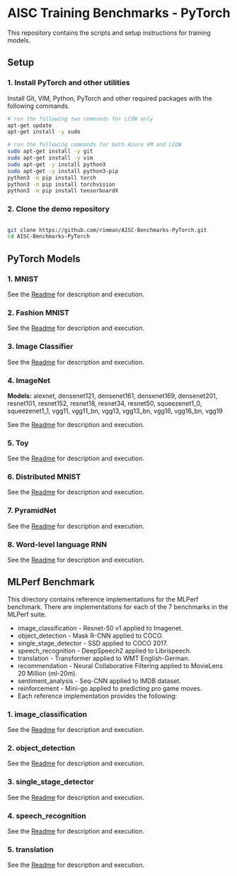 # AISC Training Benchmarks - PyTorch

This repository contains the scripts and setup instructions for training models.

## Setup

### 1. Install PyTorch and other utilities

Install Git, VIM, Python, PyTorch and other required packages with the following commands.

```bash
# run the following two commands for LCOW only
apt-get update
apt-get install -y sudo

# run the following commands for both Azure VM and LCOW
sudo apt-get install -y git
sudo apt-get install -y vim
sudo apt-get -y install python3
sudo apt-get -y install python3-pip
python3 -m pip install torch
python3 -m pip install torchvision
python3 -m pip install tensorboardX

```

### 2. Clone the demo repository

```bash

git clone https://github.com/rimman/AISC-Benchmarks-PyTorch.git
cd AISC-Benchmarks-PyTorch
```

## PyTorch Models

### 1. MNIST

See the [Readme](mnist/README.md) for description and execution.

### 2. Fashion MNIST

See the [Readme](fashion_mnist/README.md) for description and execution.

### 3. Image Classifier

See the [Readme](classifier/README.md) for description and execution.

### 4. ImageNet 
**Models:** alexnet, densenet121, densenet161, densenet169, densenet201, resnet101, resnet152, resnet18, resnet34, resnet50, squeezenet1_0, squeezenet1_1, vgg11, vgg11_bn, vgg13, vgg13_bn, vgg16, vgg16_bn, vgg19 

See the [Readme](imagenet/README.md) for description and execution.

### 5. Toy

See the [Readme](toy/README.md) for description and execution.

### 6. Distributed MNIST

See the [Readme](distributed_mnist/README.md) for description and execution.

### 7. PyramidNet

See the [Readme](pyramid_net/README.md) for description and execution.

### 8. Word-level language RNN

See the [Readme](word_language_model/README.md) for description and execution.

## MLPerf Benchmark

This directory contains reference implementations for the MLPerf benchmark.
There are implementations for each of the 7 benchmarks in the MLPerf suite.

- image_classification - Resnet-50 v1 applied to Imagenet.
- object_detection - Mask R-CNN applied to COCO.
- single_stage_detector - SSD applied to COCO 2017.
- speech_recognition - DeepSpeech2 applied to Librispeech.
- translation - Transformer applied to WMT English-German.
- recommendation - Neural Collaborative Filtering applied to MovieLens 20 Million (ml-20m).
- sentiment_analysis - Seq-CNN applied to IMDB dataset.
- reinforcement - Mini-go applied to predicting pro game moves.
- Each reference implementation provides the following:

### 1. image_classification

See the [Readme](mlpeft/image_classification/README.md) for description and execution.

### 2. object_detection

See the [Readme](mlpeft/object_detection/README.md) for description and execution.

### 3. single_stage_detector

See the [Readme](mlpeft/single_stage_detector/README.md) for description and execution.

### 4. speech_recognition

See the [Readme](mlpeft/speech_recognition/README.md) for description and execution.

### 5. translation

See the [Readme](mlpeft/translation/README.md) for description and execution.
